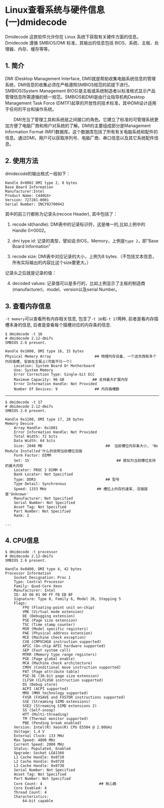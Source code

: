 # Linux查看系统与硬件信息(一)dmidecode

Dmidecode 这款软件允许你在 Linux 系统下获取有关硬件方面的信息。Dmidecode 遵循 SMBIOS/DMI 标准，其输出的信息包括 BIOS、系统、主板、处理器、内存、缓存等等。

## 1. 简介

DMI (Desktop Management Interface, DMI)就是帮助收集电脑系统信息的管理系统，DMI信息的收集必须在严格遵照SMBIOS规范的前提下进行。 SMBIOS(System Management BIOS)是主板或系统制造者以标准格式显示产品管理信息所需遵循的统一规范。SMBIOS和DMI是由行业指导机构Desktop Management Task Force (DMTF)起草的开放性的技术标准，其中DMI设计适用于任何的平台和操作系统。

　　DMI充当了管理工具和系统层之间接口的角色。它建立了标准的可管理系统更加方便了电脑厂商和用户对系统的了解。DMI的主要组成部分是Management Information Format (MIF)数据库。这个数据库包括了所有有关电脑系统和配件的信息。通过DMI，用户可以获取序列号、电脑厂商、串口信息以及其它系统配件信息。

## 2. 使用方法

dmidecode的输出格式一般如下：

```
Handle 0×0002 DMI type 2, 8 bytes
Base Board Information
Manufacturer:Intel
Product Name: C440GX+
Version: 727281-0001
Serial Number: INCY92700942
```

其中的前三行都称为记录头(recoce Header), 其中包括了：

1. recode id(handle): DMI表中的记录标识符，这是唯一的,比如上例中的Handle 0×0002。

2. dmi type id: 记录的类型，譬如说:BIOS，Memory，上例是`type 2`，即”Base Board Information”

3. recode size: DMI表中对应记录的大小，上例为8 bytes.（不包括文本信息，所有实际输出的内容比这个size要更大。）

记录头之后就是记录的值：

4. decoded values: 记录值可以是多行的，比如上例显示了主板的制造商(manufacturer)、model、version以及serial Number。

## 3. 查看内存信息

`-t memory`可以查看所有内存相关信息, 包含了`-t 16`和`-t 17`两种, 前者是看内存插槽本身的信息, 后者是查看每个插槽对应的内存条的信息.

```
$ dmidecode -t 16
# dmidecode 2.12-dmifs
SMBIOS 2.6 present.

Handle 0x1000, DMI type 16, 15 bytes
Physical Memory Array                    ## 物理内存设备, 一个这东西有多个内存插槽, 安装在主板上(可能不只一个)
	Location: System Board Or Motherboard
	Use: System Memory
	Error Correction Type: Single-bit ECC
	Maximum Capacity: 96 GB          	## 支持最大扩展内存
	Error Information Handle: Not Provided
	Number Of Devices: 9                 ## 内存插槽数
```

------

```
$ dmidecode -t 17
# dmidecode 2.12-dmifs
SMBIOS 2.6 present.

Handle 0x1100, DMI type 17, 28 bytes
Memory Device
	Array Handle: 0x1001
	Error Information Handle: Not Provided
	Total Width: 72 bits
	Data Width: 64 bits
	Size: 2048 MB                             ##  当前槽位内存条大小, 'No Module Installed'什么的说明当前槽位没插
	Form Factor: DIMM
	Set: 15                                        ## 貌似为当前槽位支持的最大内存
	Locator: PROC 2 DIMM 6
	Bank Locator: Not Specified
	Type: DDR3                                ## 型号
	Type Detail: Synchronous
	Speed: 1333 MHz                       ## 槽位上内存的速率, 没插就是'Unknown'
	Manufacturer: Not Specified
	Serial Number: Not Specified
	Asset Tag: Not Specified
	Part Number: Not Specified
	Rank: 2

...
```

## 4. CPU信息

```
$ dmidecode -t processor
# dmidecode 2.12-dmifs
SMBIOS 2.6 present.

Handle 0x0400, DMI type 4, 42 bytes
Processor Information
	Socket Designation: Proc 1
	Type: Central Processor
	Family: Quad-Core Xeon
	Manufacturer: Intel
	ID: A5 06 01 00 FF FB EB BF
	Signature: Type 0, Family 6, Model 26, Stepping 5
	Flags:
		FPU (Floating-point unit on-chip)
		VME (Virtual mode extension)
		DE (Debugging extension)
		PSE (Page size extension)
		TSC (Time stamp counter)
		MSR (Model specific registers)
		PAE (Physical address extension)
		MCE (Machine check exception)
		CX8 (CMPXCHG8 instruction supported)
		APIC (On-chip APIC hardware supported)
		SEP (Fast system call)
		MTRR (Memory type range registers)
		PGE (Page global enable)
		MCA (Machine check architecture)
		CMOV (Conditional move instruction supported)
		PAT (Page attribute table)
		PSE-36 (36-bit page size extension)
		CLFSH (CLFLUSH instruction supported)
		DS (Debug store)
		ACPI (ACPI supported)
		MMX (MMX technology supported)
		FXSR (FXSAVE and FXSTOR instructions supported)
		SSE (Streaming SIMD extensions)
		SSE2 (Streaming SIMD extensions 2)
		SS (Self-snoop)
		HTT (Multi-threading)
		TM (Thermal monitor supported)
		PBE (Pending break enabled)
	Version: Intel(R) Xeon(R) CPU E5504 @ 2.00GHz            
	Voltage: 1.4 V
	External Clock: 133 MHz
	Max Speed: 4800 MHz
	Current Speed: 2000 MHz
	Status: Populated, Enabled
	Upgrade: Socket LGA1366
	L1 Cache Handle: 0x0710
	L2 Cache Handle: 0x0720
	L3 Cache Handle: 0x0730
	Serial Number: Not Specified
	Asset Tag: Not Specified
	Part Number: Not Specified
	Core Count: 4                          ## 核心数
	Core Enabled: 4
	Thread Count: 4
	Characteristics:
		64-bit capable

```
